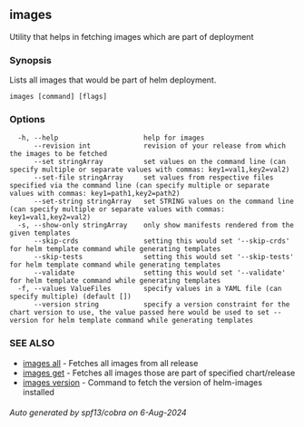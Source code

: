 ## images

Utility that helps in fetching images which are part of deployment

### Synopsis

Lists all images that would be part of helm deployment.

```
images [command] [flags]
```

### Options

```
  -h, --help                     help for images
      --revision int             revision of your release from which the images to be fetched
      --set stringArray          set values on the command line (can specify multiple or separate values with commas: key1=val1,key2=val2)
      --set-file stringArray     set values from respective files specified via the command line (can specify multiple or separate values with commas: key1=path1,key2=path2)
      --set-string stringArray   set STRING values on the command line (can specify multiple or separate values with commas: key1=val1,key2=val2)
  -s, --show-only stringArray    only show manifests rendered from the given templates
      --skip-crds                setting this would set '--skip-crds' for helm template command while generating templates
      --skip-tests               setting this would set '--skip-tests' for helm template command while generating templates
      --validate                 setting this would set '--validate' for helm template command while generating templates
  -f, --values ValueFiles        specify values in a YAML file (can specify multiple) (default [])
      --version string           specify a version constraint for the chart version to use, the value passed here would be used to set --version for helm template command while generating templates
```

### SEE ALSO

* [images all](images_all.md)	 - Fetches all images from all release
* [images get](images_get.md)	 - Fetches all images those are part of specified chart/release
* [images version](images_version.md)	 - Command to fetch the version of helm-images installed

###### Auto generated by spf13/cobra on 6-Aug-2024
